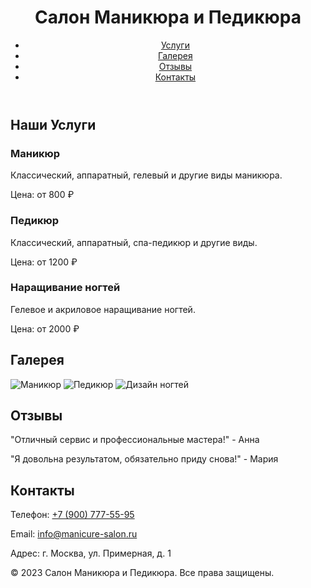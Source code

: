 <html lang="ru">
<head>
    <meta charset="UTF-8">
    <meta name="viewport" content="width=device-width, initial-scale=1.0">
    <title>Салон Маникюра и Педикюра</title>
    <link rel="stylesheet" href="styles.css">
    <link rel="stylesheet" href="https://cdnjs.cloudflare.com/ajax/libs/font-awesome/5.15.4/css/all.min.css">
</head>
<body>
    <header>
        <h1>Салон Маникюра и Педикюра</h1>
        <nav>
            <ul>
                <li><a href="#services">Услуги</a></li>
                <li><a href="#gallery">Галерея</a></li>
                <li><a href="#testimonials">Отзывы</a></li>
                <li><a href="#contact">Контакты</a></li>
            </ul>
        </nav>
    </header>
    <main>
        <section id="services">
            <h2>Наши Услуги</h2>
            <div class="service">
                <h3>Маникюр</h3>
                <p>Классический, аппаратный, гелевый и другие виды маникюра.</p>
                <p>Цена: от 800 ₽</p>
            </div>
            <div class="service">
                <h3>Педикюр</h3>
                <p>Классический, аппаратный, спа-педикюр и другие виды.</p>
                <p>Цена: от 1200 ₽</p>
            </div>
            <div class="service">
                <h3>Наращивание ногтей</h3>
                <p>Гелевое и акриловое наращивание ногтей.</p>
                <p>Цена: от 2000 ₽</p>
            </div>
        </section>
        <section id="gallery">
            <h2>Галерея</h2>
            <div class="gallery-images">
                <img src="nails1.jpg" alt="Маникюр">
                <img src="nails2.jpg" alt="Педикюр">
                <img src="nails3.jpg" alt="Дизайн ногтей">
                <!-- Добавьте больше изображений здесь -->
            </div>
        </section>
        <section id="testimonials">
            <h2>Отзывы</h2>
            <div class="testimonial">
                <p>"Отличный сервис и профессиональные мастера!" - Анна</p>
            </div>
            <div class="testimonial">
                <p>"Я довольна результатом, обязательно приду снова!" - Мария</p>
            </div>
            <!-- Добавьте больше отзывов здесь -->
        </section>
        <section id="contact">
            <h2>Контакты</h2>
            <p>Телефон: <a href="tel:+79000000000">+7 (900) 777-55-95</a></p>
            <p>Email: <a href="mailto:info@manicure-salon.ru">info@manicure-salon.ru</a></p>
            <p>Адрес: г. Москва, ул. Примерная, д. 1</p>
        </section>
    </main>
    <footer>
        <p>© 2023 Салон Маникюра и Педикюра. Все права защищены.</p>
        <div class="socials">
            <a href="#"><i class="fab fa-facebook-f"></i></a>
            <a href="#"><i class="fab fa-instagram"></i></a>
            <a href="#"><i class="fab fa-vk"></i></a>
        </div>
    </footer>
    <script src="script.js"></script>
</body>
</html>

